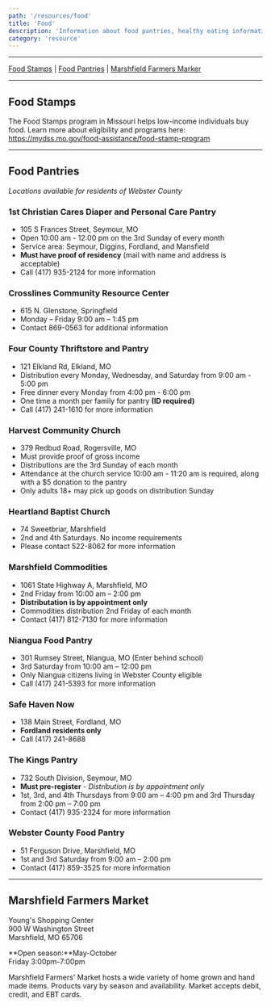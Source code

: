 ```yaml
---
path: '/resources/food'
title: 'Food'
description: 'Information about food pantries, healthy eating information, and other food related resources such as food sensory therapies.'
category: 'resource'
---
```


***

[Food Stamps](#food-stamps) | [Food Pantries](#food-pantries) | [Marshfield Farmers Marker](#marshfield-farmers-market)

***

## Food Stamps
The Food Stamps program in Missouri helps low-income individuals buy food. Learn more about eligibility and programs here: https://mydss.mo.gov/food-assistance/food-stamp-program 

***

## Food Pantries 
*Locations available for residents of Webster County*

### 1st Christian Cares Diaper and Personal Care Pantry
- 105 S Frances Street, Seymour, MO
- Open 10:00 am - 12:00 pm on the 3rd Sunday of every month
- Service area: Seymour, Diggins, Fordland, and Mansfield
- **Must have proof of residency** (mail with name and address is acceptable)
- Call (417) 935-2124 for more information

### Crosslines Community Resource Center
- 615 N. Glenstone, Springfield
- Monday – Friday 9:00 am – 1:45 pm
- Contact 869-0563 for additional information

### Four County Thriftstore and Pantry  
- 121 Elkland Rd, Elkland, MO
- Distribution every Monday, Wednesday, and Saturday from 9:00 am - 5:00 pm
- Free dinner every Monday from 4:00 pm - 6:00 pm
- One time a month per family for pantry **(ID required)**
- Call (417) 241-1610 for more information

### Harvest Community Church
- 379 Redbud Road, Rogersville, MO
- Must provide proof of gross income
- Distributions are the 3rd Sunday of each month
- Attendance at the church service 10:00 am - 11:20 am is required, along with a $5 donation to the pantry
- Only adults 18+ may pick up goods on distribution Sunday

### Heartland Baptist Church
- 74 Sweetbriar, Marshfield
- 2nd and 4th Saturdays. No income requirements
- Please contact 522-8062 for more information 

### Marshfield Commodities
- 1061 State Highway A, Marshfield, MO
- 2nd Friday from 10:00 am – 2:00 pm
- **Distributation is by appointment only**
- Commodities distribution 2nd Friday of each month
- Contact (417) 812-7130 for more information

### Niangua Food Pantry
- 301 Rumsey Street, Niangua, MO (Enter behind school)
- 3rd Saturday from 10:00 am – 12:00 pm
- Only Niangua citizens living in Webster County eligible
- Call (417) 241-5393 for more information

### Safe Haven Now  
- 138 Main Street, Fordland, MO
- **Fordland residents only**
- Call (417) 241-8688

### The Kings Pantry  
- 732 South Division, Seymour, MO 
- **Must pre-register** - *Distribution is by appointment only*
- 1st, 3rd, and 4th Thursdays from 9:00 am – 4:00 pm and 3rd Thursday from 2:00 pm – 7:00 pm
- Contact (417) 935-2324 for more information

### Webster County Food Pantry
- 51 Ferguson Drive, Marshfield, MO
- 1st and 3rd Saturday from 9:00 am – 2:00 pm
- Contact (417) 859-3525 for more information

***

## Marshfield Farmers Market
Young's Shopping Center  
900 W Washington Street  
Marshfield, MO 65706

**Open season:**May-October  
Friday 3:00pm-7:00pm

Marshfield Farmers' Market hosts a wide variety of home grown and hand made items. Products vary by season and availability. Market accepts debit, credit, and EBT cards.


